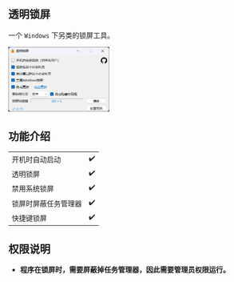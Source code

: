 ﻿## 透明锁屏
一个 `Windows` 下另类的锁屏工具。  

<img src="https://github.com/JiuLing-zhang/ComputerLock/raw/main/resources/app.png" width="40%">

## 功能介绍
<table>
    <tr>
        <td>开机时自动启动</td>
        <td>✔️</td>
    </tr>
    <tr>
        <td>透明锁屏</td>
        <td>✔️</td>
    </tr>
    <tr>
        <td>禁用系统锁屏</td>
        <td>✔️</td>
    </tr>
    <tr>
        <td>锁屏时屏蔽任务管理器</td>
        <td>✔️</td>
    </tr>
    <tr>
        <td>快捷键锁屏</td>
        <td>✔️</td>
    </tr>
</table>

## 权限说明  
* **程序在锁屏时，需要屏蔽掉任务管理器，因此需要管理员权限运行。**  